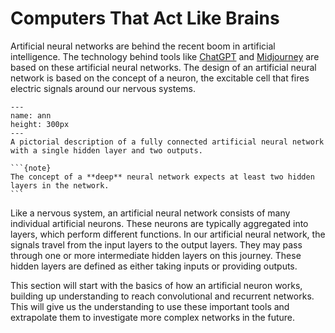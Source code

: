 # Computers That Act Like Brains

Artificial neural networks are behind the recent boom in artificial intelligence. 
The technology behind tools like [ChatGPT](https://chatgpt.com) and [Midjourney](https://www.midjourney.com/home) are based on these artificial neural networks. 
The design of an artificial neural network is based on the concept of a neuron, the excitable cell that fires electric signals around our nervous systems. 

```{figure} ../images/artificial-neural-network.png
---
name: ann
height: 300px
---
A pictorial description of a fully connected artificial neural network with a single hidden layer and two outputs. 
```

````{margin}
```{note}
The concept of a **deep** neural network expects at least two hidden layers in the network. 
```
````
Like a nervous system, an artificial neural network consists of many individual artificial neurons.
These neurons are typically aggregated into layers, which perform different functions.
In our artificial neural network, the signals travel from the input layers to the output layers.
They may pass through one or more intermediate hidden layers on this journey.
These hidden layers are defined as either taking inputs or providing outputs.

This section will start with the basics of how an artificial neuron works, building up understanding to reach convolutional and recurrent networks. 
This will give us the understanding to use these important tools and extrapolate them to investigate more complex networks in the future. 